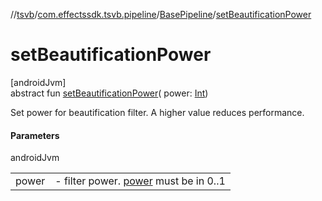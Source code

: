 //[tsvb](../../../index.md)/[com.effectssdk.tsvb.pipeline](../index.md)/[BasePipeline](index.md)/[setBeautificationPower](set-beautification-power.md)

# setBeautificationPower

[androidJvm]\
abstract fun [setBeautificationPower](set-beautification-power.md)(
power: [Int](https://kotlinlang.org/api/latest/jvm/stdlib/kotlin/-int/index.html))

Set power for beautification filter. A higher value reduces performance.

#### Parameters

androidJvm

|       |                                                                          |
|-------|--------------------------------------------------------------------------|
| power | -     filter power. [power](set-beautification-power.md) must be in 0..1 |
